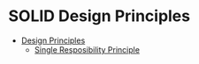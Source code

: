 # SOLID Design Principles

* [Design Principles](../../../../design-patterns)
  * [Single Resposibility Principle](../../../../design-patterns/tree/master/SOLID-Design-Principles/Single-Responsibility-Principle(SRP)/src/com/srp)

